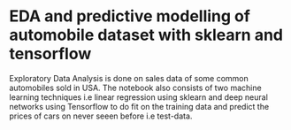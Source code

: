 # EDA and predictive modelling of automobile dataset with sklearn and tensorflow
Exploratory Data Analysis is done on sales data of some common automobiles sold in USA. The notebook also consists of two machine learning techniques i.e linear regression using sklearn and deep neural networks using Tensorflow to do fit on the training data and predict the prices of cars on never seeen before i.e test-data.
